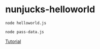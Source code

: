 # nunjucks-helloworld

`node helloworld.js`

`node pass-data.js`

[Tutorial](https://css-tricks.com/killer-features-of-nunjucks/)
